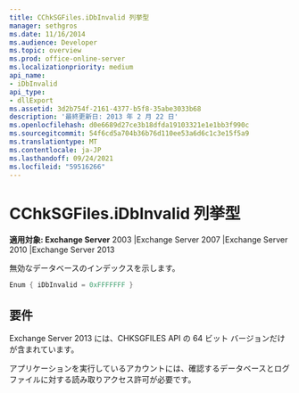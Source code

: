 ```yaml
---
title: CChkSGFiles.iDbInvalid 列挙型
manager: sethgros
ms.date: 11/16/2014
ms.audience: Developer
ms.topic: overview
ms.prod: office-online-server
ms.localizationpriority: medium
api_name:
- iDbInvalid
api_type:
- dllExport
ms.assetid: 3d2b754f-2161-4377-b5f8-35abe3033b68
description: '最終更新日: 2013 年 2 月 22 日'
ms.openlocfilehash: d0e6689d27ce3b18dfda19103321e1e1bb3f990c
ms.sourcegitcommit: 54f6cd5a704b36b76d110ee53a6d6c1c3e15f5a9
ms.translationtype: MT
ms.contentlocale: ja-JP
ms.lasthandoff: 09/24/2021
ms.locfileid: "59516266"
---
```

# <a name="cchksgfilesidbinvalid-enumeration"></a>CChkSGFiles.iDbInvalid 列挙型

**適用対象: Exchange Server** 2003 |Exchange Server 2007 |Exchange Server 2010 |Exchange Server 2013
  
無効なデータベースのインデックスを示します。
  
```cs
Enum { iDbInvalid = 0xFFFFFFF }

```

## <a name="requirements"></a>要件

Exchange Server 2013 には、CHKSGFILES API の 64 ビット バージョンだけが含まれています。
  
アプリケーションを実行しているアカウントには、確認するデータベースとログ ファイルに対する読み取りアクセス許可が必要です。
  

